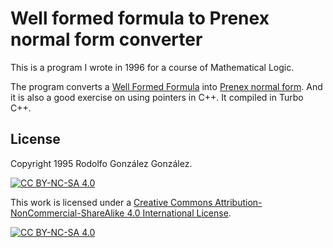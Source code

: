 # Well formed formula to Prenex normal form converter

This is a program I wrote in 1996 for a course of Mathematical Logic.

The program converts a [Well Formed Formula](https://en.wikipedia.org/wiki/Well-formed_formula) into [Prenex normal form](https://en.wikipedia.org/wiki/Prenex_normal_form). And it is also a good exercise on using pointers in C++. It compiled in Turbo C++.

## License

Copyright 1995 Rodolfo González González.

[![CC BY-NC-SA 4.0][cc-by-nc-sa-shield]][cc-by-nc-sa]

This work is licensed under a
[Creative Commons Attribution-NonCommercial-ShareAlike 4.0 International License][cc-by-nc-sa].

[![CC BY-NC-SA 4.0][cc-by-nc-sa-image]][cc-by-nc-sa]

[cc-by-nc-sa]: http://creativecommons.org/licenses/by-nc-sa/4.0/
[cc-by-nc-sa-image]: https://licensebuttons.net/l/by-nc-sa/4.0/88x31.png
[cc-by-nc-sa-shield]: https://img.shields.io/badge/License-CC%20BY--NC--SA%204.0-lightgrey.svg
